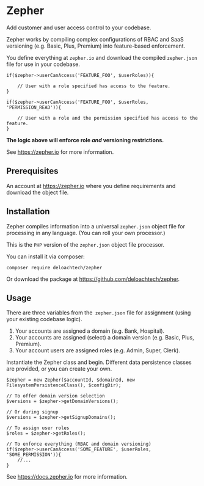 # Zepher

Add customer and user access control to your codebase.

Zepher works by compiling complex configurations of RBAC and SaaS versioning (e.g. Basic, Plus, Premium) into feature-based enforcement.

You define everything at `zepher.io` and download the compiled `zepher.json` file for use in your codebase.

    if($zepher->userCanAccess('FEATURE_FOO', $userRoles)){

        // User with a role specified has access to the feature.
    }

    if($zepher->userCanAccess('FEATURE_FOO', $userRoles, 'PERMISSION_READ')){

        // User with a role and the permission specified has access to the feature.
    }

**The logic above will enforce role _and_ versioning restrictions.**

See https://zepher.io for more information.

## Prerequisites

An account at https://zepher.io where you define requirements and download the object file. 

## Installation

Zepher compiles information into a universal `zepher.json` object file for processing in any language. (You can roll your own processor.) 

This is the `PHP` version of the `zepher.json` object file processor.

You can install it via composer:

    composer require deloachtech/zepher

Or download the package at https://github.com/deloachtech/zepher.

## Usage

There are three variables from the` zepher.json` file for assignment (using your existing codebase logic).

1. Your accounts are assigned a domain (e.g. Bank, Hospital).
2. Your accounts are assigned (select) a domain version (e.g. Basic, Plus, Premium).
3. Your account users are assigned roles (e.g. Admin, Super, Clerk).


Instantiate the Zepher class and begin. Different data persistence classes are provided, or you can create your own.

    $zepher = new Zepher($accountId, $domainId, new FilesystemPersistenceClass(), $configDir);

    // To offer domain version selection
    $versions = $zepher->getDomainVersions();

    // Or during signup
    $versions = $zepher->getSignupDomains();

    // To assign user roles
    $roles = $zepher->getRoles();

    // To enforce everything (RBAC and domain versioning)
    if($zepher->userCanAccess('SOME_FEATURE', $userRoles, 'SOME_PERMISSION')){
        //...
    }

See https://docs.zepher.io for more information.

